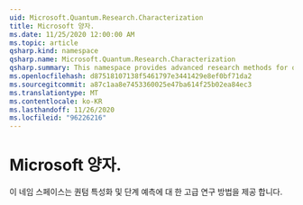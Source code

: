 ```yaml
---
uid: Microsoft.Quantum.Research.Characterization
title: Microsoft 양자.
ms.date: 11/25/2020 12:00:00 AM
ms.topic: article
qsharp.kind: namespace
qsharp.name: Microsoft.Quantum.Research.Characterization
qsharp.summary: This namespace provides advanced research methods for quantum characterization and phase estimation.
ms.openlocfilehash: d87518107138f5461797e3441429e8ef0bf71da2
ms.sourcegitcommit: a87c1aa8e7453360025e47ba614f25b02ea84ec3
ms.translationtype: MT
ms.contentlocale: ko-KR
ms.lasthandoff: 11/26/2020
ms.locfileid: "96226216"
---
```

# <a name="microsoftquantumresearchcharacterization-namespace"></a>Microsoft 양자.

이 네임 스페이스는 퀀텀 특성화 및 단계 예측에 대 한 고급 연구 방법을 제공 합니다.

